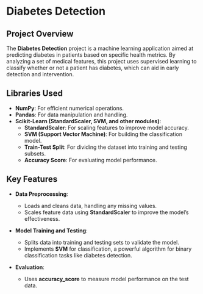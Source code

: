 
# Diabetes Detection

## Project Overview

The **Diabetes Detection** project is a machine learning application aimed at predicting diabetes in patients based on specific health metrics. By analyzing a set of medical features, this project uses supervised learning to classify whether or not a patient has diabetes, which can aid in early detection and intervention.

## Libraries Used

- **NumPy**: For efficient numerical operations.
- **Pandas**: For data manipulation and handling.
- **Scikit-Learn (StandardScaler, SVM, and other modules)**:
  - **StandardScaler**: For scaling features to improve model accuracy.
  - **SVM (Support Vector Machine)**: For building the classification model.
  - **Train-Test Split**: For dividing the dataset into training and testing subsets.
  - **Accuracy Score**: For evaluating model performance.

## Key Features

- **Data Preprocessing**:
  - Loads and cleans data, handling any missing values.
  - Scales feature data using **StandardScaler** to improve the model’s effectiveness.

- **Model Training and Testing**:
  - Splits data into training and testing sets to validate the model.
  - Implements **SVM** for classification, a powerful algorithm for binary classification tasks like diabetes detection.

- **Evaluation**:
  - Uses **accuracy_score** to measure model performance on the test data.

